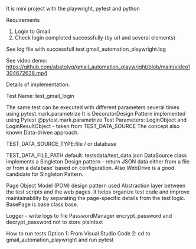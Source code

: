 It is mini project with the playwright, pytest and python

Requirements

1. Login to Gmail 
2. Check login completed successfully (by url and several elements)

See log file with successfull test 
gmail_automation_playwright.log

See video demo:
https://github.com/abatolyg/gmail_automation_playwright/blob/main/video1304672638.mp4


Details of implementation:

Test Name: test_gmail_login

The same test can be executed with different parameters several times using pytest.mark.parametrize It is DecoratorDesign Pattern implemented using Pytest @pytest.mark.parametrize
Test Parameters: LoginObject and LoginResultObject - taken from TEST_DATA_SOURCE The concept also known Data-driven approach.

TEST_DATA_SOURCE_TYPE:file / or database

TEST_DATA_FILE_PATH default: testsdata/test_data.json DataSource class implements a Singleton Design pattern - return JSON data either from a file or from a database’ based on configuration. Also WebDrive is a good candidate for Singleton Pattern.

Page Object Model (POM) design pattern used Abstraction layer between the test scripts and the web pages. 
It helps organize test code and improve maintainability by separating the page-specific details from the test logic. 
BasePage is base class base.

Logger - write logs to file 
PasswordManager encrypt_password and decrypt_password not to store plaintext

How to run tests Option 
1: From Visual Studio Code 
2: cd to gmail_automation_playwright and run pytest
